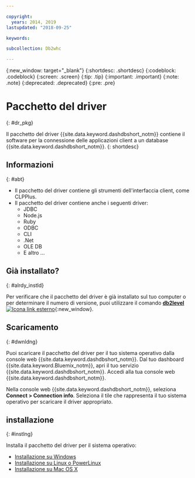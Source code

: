 ```yaml
---

copyright:
  years: 2014, 2019
lastupdated: "2018-09-25"

keywords:

subcollection: Db2whc

---
```


<!-- Attribute definitions --> 
{:new_window: target="_blank"}
{:shortdesc: .shortdesc}
{:codeblock: .codeblock}
{:screen: .screen}
{:tip: .tip}
{:important: .important}
{:note: .note}
{:deprecated: .deprecated}
{:pre: .pre}

# Pacchetto del driver
{: #dr_pkg}

Il pacchetto del driver {{site.data.keyword.dashdbshort_notm}} contiene il software per la connessione delle applicazioni client a un database {{site.data.keyword.dashdbshort_notm}}. 
{: shortdesc}

## Informazioni
{: #abt}

- Il pacchetto del driver contiene gli strumenti dell'interfaccia client, come CLPPlus.
- Il pacchetto del driver contiene anche i seguenti driver: 
  - JDBC
  - Node.js
  - Ruby
  - ODBC
  - CLI
  - .Net
  - OLE DB
  - E altro ...

## Già installato?
{: #alrdy_instld}

Per verificare che il pacchetto del driver è già installato sul tuo computer o per determinare il numero di versione, puoi utilizzare il comando [**db2level** ![Icona link esterno](../../../icons/launch-glyph.svg "Icona link esterno")](https://www.ibm.com/support/knowledgecenter/SS6NHC/com.ibm.swg.im.dashdb.admin.cmd.doc/doc/r0009195.html){:new_window}.

## Scaricamento
{: #dwnldng}

Puoi scaricare il pacchetto del driver per il tuo sistema operativo dalla console web {{site.data.keyword.dashdbshort_notm}}. Dal tuo dashboard {{site.data.keyword.Bluemix_notm}}, apri il tuo servizio {{site.data.keyword.dashdbshort_notm}}. Accedi alla tua console web {{site.data.keyword.dashdbshort_notm}}.

Nella console web {{site.data.keyword.dashdbshort_notm}}, seleziona **Connect > Connection info**. Seleziona il tile che rappresenta il tuo sistema operativo per scaricare il driver appropriato.

## installazione
{: #instlng}

Installa il pacchetto del driver per il sistema operativo:
- [Installazione su Windows](/docs/services/Db2whc/connecting/install_win.html)
- [Installazione su Linux o PowerLinux](/docs/services/Db2whc/connecting/install_linux.html)
- [Installazione su Mac OS X](/docs/services/Db2whc/connecting/install_mac.html)

<!-- ## Configuring

To connect local applications or client tools to your {{site.data.keyword.dashdbshort_notm}} database, [configure your environment for your Db2 database](driver_pkg_cfg.html). -->


